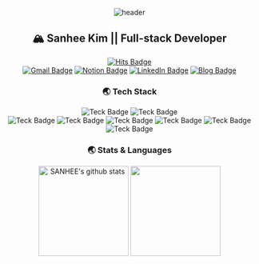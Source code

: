 <div align="center">
  
![header](https://capsule-render.vercel.app/api?type=waving&color=gradient&height=210&section=header&text=Hi%20There👋&fontSize=70)
## 🏔️ Sanhee Kim || Full-stack Developer
[![Hits Badge](https://hits.seeyoufarm.com/api/count/incr/badge.svg?url=https%3A%2F%2Fgithub.com%2Fsanheekim&count_bg=%2379C83D&title_bg=%23555555&icon=&icon_color=%23E7E7E7&title=Today&edge_flat=false)](https://hits.seeyoufarm.com)
<br/>
[![Gmail Badge](https://img.shields.io/badge/Gmail-d14836?style=flat-square&logo=Gmail&logoColor=white&link=mailto:sanheekim526@gmail.com)](mailto:sanheekim526@gmail.com)
[![Notion Badge](http://img.shields.io/badge/Notion-000000?style=flat-square&logo=Notion&link=https://held-digestion-b05.notion.site/Sanhee-Kim-b16a5d9959f34ea9baa3ab5e0860db01)](https://held-digestion-b05.notion.site/Sanhee-Kim-b16a5d9959f34ea9baa3ab5e0860db01)
[![LinkedIn Badge](http://img.shields.io/badge/LinkedIn-0A66C2?style=flat-square&logo=LinkedIn&link=https://www.linkedin.com/in/sanhee-kim-870090182/)](https://www.linkedin.com/in/sanhee-kim-870090182/)
[![Blog Badge](http://img.shields.io/badge/GitBlog-gray?style=flat-square&logo=GitHubPages&link=https://sanheekim.github.io/)](https://sanheekim.github.io/)

### 🌏 Tech Stack
![Teck Badge](https://img.shields.io/badge/CSS3-F43059?style=flat-square&logo=CSS3&logoColor=white)
![Teck Badge](https://img.shields.io/badge/HTML5-E34F26?style=flat-square&logo=HTML5&logoColor=white)
<br/>
![Teck Badge](https://img.shields.io/badge/Java-007396?style=flat-square&logo=Java&logoColor=white)
![Teck Badge](https://img.shields.io/badge/Javascript-F7DF1E?style=flat-square&logo=Javascript&logoColor=white)
![Teck Badge](https://img.shields.io/badge/D3-F9A03C?style=flat-square&logo=d3.js&logoColor=white)
![Teck Badge](https://img.shields.io/badge/JQuery-0769AD?style=flat-square&logo=JQuery&logoColor=white)
![Teck Badge](https://img.shields.io/badge/Python-3776AB?style=flat-square&logo=Python&logoColor=white)
<br/>
![Teck Badge](https://img.shields.io/badge/PostgreSQL-4169E1?style=flat-square&logo=PostgreSQL&logoColor=white)

### 🌏 Stats & Languages
<a href="https://github.com/sanheekim"><img align="center" style="height:180px" src="https://github-readme-stats.vercel.app/api?username=sanheekim&show_icons=true&include_all_commits=true&theme=graywhite&hide_border=true" alt="SANHEE's github stats" /></a>
<a href="https://github.com/sanheekim"><img align="center" style="height:180px" src="https://github-readme-stats.vercel.app/api/top-langs/?username=sanheekim&layout=compact&theme=graywhite&hide_border=true" /></a> 
  
</div>
